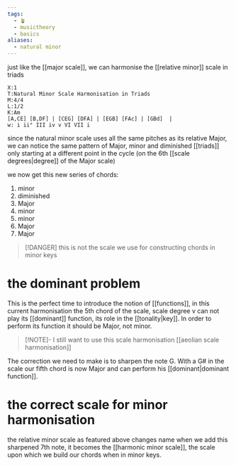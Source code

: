 ```yaml
---
tags:
  - 🪴
  - musictheory
  - basics
aliases:
  - natural minor
---
```

just like the [[major scale]], we can harmonise the [[relative minor]] scale in triads


```music-abc
X:1
T:Natural Minor Scale Harmonisation in Triads
M:4/4
L:1/2
K:Am
[A,CE] [B,DF] | [CEG] [DFA] | [EGB] [FAc] | [GBd]  |
w: i ii° III iv v VI VII i
```

since the natural minor scale uses all the same pitches as its relative Major, we can notice the same pattern of Major, minor and diminished [[triads]] only starting at a different point in the cycle (on the 6th [[scale degrees|degree]] of the Major scale)

we now get this new series of chords:
1. minor
2. diminished
3. Major
4. minor
5. minor
6. Major
7. Major


> [!DANGER] this is not the scale we use for constructing chords in minor keys
> 
# the dominant problem
This is the perfect time to introduce the notion of [[functions]], in this current harmonisation the 5th chord of the scale, scale degree v can not play its [[dominant]] function, its role in the [[tonality|key]]. In order to perform its function it should be Major, not minor. 

> [!NOTE]- I still want to use this scale harmonisation
> [[aeolian scale harmonisation]]

The correction we need to make is to sharpen the note G.  With a G# in the scale our fifth chord is now Major and can perform his [[dominant|dominant function]].

# the correct scale for minor harmonisation
the relative minor scale as featured above changes name when we add this sharpened 7th note, it becomes the [[harmonic minor scale]], the scale upon which we build our chords when in minor keys. 
